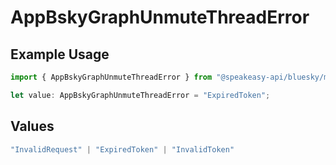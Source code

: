 # AppBskyGraphUnmuteThreadError

## Example Usage

```typescript
import { AppBskyGraphUnmuteThreadError } from "@speakeasy-api/bluesky/models/errors";

let value: AppBskyGraphUnmuteThreadError = "ExpiredToken";
```

## Values

```typescript
"InvalidRequest" | "ExpiredToken" | "InvalidToken"
```
